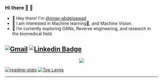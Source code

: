 ### Hi there 👋 🧠
- 👋 Hey there! I'm [@omar-abdelgawad](https://www.linkedin.com/in/omar-abdelgawad/)
- 👀 I am interested in Machine learning🤖, and Machine Vision.
- 🌱 I’m currently exploring GANs, Reverse engineering, and research in the biomedical field.

[![Gmail](https://img.shields.io/badge/omar.abdelgawad@ejust.edu.eg-D14836?style=flat-square&logo=gmail&logoColor=white&link=mailto:omar.abdelgawad@ejust.edu.eg)](mailto:omar.abdelgawad@gmail.com)
[![Linkedin Badge](https://img.shields.io/badge/-omarabdelgawad-blue?style=flat-square&logo=Linkedin&logoColor=white&link=https://www.linkedin.com/in/omar-abdelgawad/)](https://www.linkedin.com/in/omar-abdelgawad/)
---

<div align="center">
  <a href="https://github.com/anuraghazra/github-readme-stats">
  <img src="http://github-profile-summary-cards.vercel.app/api/cards/profile-details?username=omar-abdelgawad&theme=transparent"/>
  </a>
</div>

[![readme-stats](https://github-readme-stats.vercel.app/api?username=omar-abdelgawad&theme=transparent&include_all_commits=true&count_private=true)](https://github.com/anuraghazra/github-readme-stats)
[![Top Langs](https://github-readme-stats.vercel.app/api/top-langs/?username=omar-abdelgawad&theme=transparent&hide=Jupyter%20%Notebook&langs_count=8)](https://github.com/anuraghazra/github-readme-stats)



---
<!--
**omar-abdelgawad/omar-abdelgawad** is a ✨ _special_ ✨ repository because its `README.md` (this file) appears on your GitHub profile.

Here are some ideas to get you started:

- 🔭 I’m currently working on .
- 👯 I’m looking to collaborate on ...
- 🤔 I’m looking for help with ...
- 💬 Ask me about ...
- 📫 How to reach me: ...
- 😄 Pronouns: ...
- ⚡ Fun fact: ...
-->
